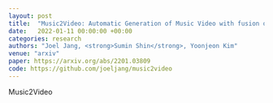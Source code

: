 ```yaml
---
layout: post
title:  "Music2Video: Automatic Generation of Music Video with fusion of audio and text"
date:   2022-01-11 00:00:00 +00:00
categories: research
authors: "Joel Jang, <strong>Sumin Shin</strong>, Yoonjeon Kim"
venue: "arxiv"
paper: https://arxiv.org/abs/2201.03809
code: https://github.com/joeljang/music2video
---
```

Music2Video